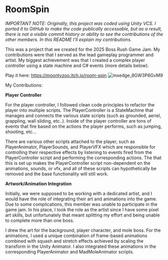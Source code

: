 # RoomSpin
 
_IMPORTANT NOTE: Originally, this project was coded using Unity VCS. I ported it to GitHub to make the code publically accessable, but as a result, there is not a visible commit history or ability to see the contributions of the other members. In this README I'll explain my contributions._

This was a project that we created for the 2025 Boss Rush Game Jam. My contributions were that I served as the lead gameplay programmer and artist. My biggest achievement was that I created a complex player controller using a state machine and C# events (more details below).

Play it here: https://moontyzoo.itch.io/room-spin
![msedge_8GW3P6GvM9](https://github.com/user-attachments/assets/1a939c62-f4a9-458f-8f11-d695f88f468a)

My Contributions:

**Player Controller**

For the player controller, I followed clean code principles to refactor the player into multiple scripts. The PlayerController is a StateMachine that manages and connects the various
state scripts (such as grounded, aeriel, grappling, wall sliding, etc..). Inside of the player controller are tons of events that fire based on the actions the player performs, such
as jumping, shooting, etc...

There are various other scripts attached to the player, such as PlayerAnimator, PlayerSounds, and PlayerVFX which are responsible for controlling their respective effects by listening
to events fired from the PlayerController script and performing the corresponding actions. The that this is set up makes the PlayerController script non-dependent on the animations, sounds,
or vfx, and all of these scripts can hypothetically be removed and the base functionality will still work.

**Artwork/Animation Integration**

Initially, we were supposed to be working with a dedicated artist, and I would have the role of integrating their art and animations into the game. Due to some complications, this member was
unable to participate in the game jam. In his place, I took the role as the artist since I have some pixel art skills, but unfortunately that meant splitting my effort and being unable to complete
more than one boss.

I drew the art for the background, player character, and mole boss. For the animations, I used a unique combination of frame-based animations combined with squash and stretch effects achieved
by scaling the transform in the Unity Animator. I also integrated these animations in the corresponding PlayerAnimator and MadMoleAnimator scripts.
